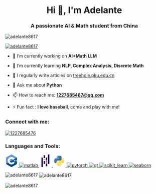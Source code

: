 <h1 align="center">Hi 👋, I'm Adelante</h1>
<h3 align="center">A passionate AI & Math student from China</h3>

<p align="left"> <img src="https://komarev.com/ghpvc/?username=adelante8617&label=Profile%20views&color=0e75b6&style=flat" alt="adelante8617" /> </p>

<p align="left"> <a href="https://github.com/ryo-ma/github-profile-trophy"><img src="https://github-profile-trophy.vercel.app/?username=adelante8617" alt="adelante8617" /></a> </p>

- 🔭 I’m currently working on **AI+Math LLM**

- 🌱 I’m currently learning **NLP, Complex Analysis, Discrete Math**

- 📝 I regularly write articles on [treehole.pku.edu.cn](https://treehole.pku.edu.cn)

- 💬 Ask me about **Python**

- 📫 How to reach me:  **1227685487@qq.com**

- ⚡ Fun fact : **I love baseball**, come and play with me!

<h3 align="left">Connect with me:</h3>
<p align="left">
<a href="https://www.leetcode.com/adelante8617" target="blank"><img align="center" src="https://raw.githubusercontent.com/rahuldkjain/github-profile-readme-generator/master/src/images/icons/Social/leet-code.svg" alt="1227685476" height="30" width="40" /></a>
</p>

<h3 align="left">Languages and Tools:</h3>
<p align="left"> <a href="https://www.w3schools.com/cpp/" target="_blank" rel="noreferrer"> <img src="https://raw.githubusercontent.com/devicons/devicon/master/icons/cplusplus/cplusplus-original.svg" alt="cplusplus" width="40" height="40"/> </a> <a href="https://www.mathworks.com/" target="_blank" rel="noreferrer"> <img src="https://upload.wikimedia.org/wikipedia/commons/2/21/Matlab_Logo.png" alt="matlab" width="40" height="40"/> </a> <a href="https://pandas.pydata.org/" target="_blank" rel="noreferrer"> <img src="https://raw.githubusercontent.com/devicons/devicon/2ae2a900d2f041da66e950e4d48052658d850630/icons/pandas/pandas-original.svg" alt="pandas" width="40" height="40"/> </a> <a href="https://www.python.org" target="_blank" rel="noreferrer"> <img src="https://raw.githubusercontent.com/devicons/devicon/master/icons/python/python-original.svg" alt="python" width="40" height="40"/> </a> <a href="https://pytorch.org/" target="_blank" rel="noreferrer"> <img src="https://www.vectorlogo.zone/logos/pytorch/pytorch-icon.svg" alt="pytorch" width="40" height="40"/> </a> <a href="https://www.qt.io/" target="_blank" rel="noreferrer"> <img src="https://upload.wikimedia.org/wikipedia/commons/0/0b/Qt_logo_2016.svg" alt="qt" width="40" height="40"/> </a> <a href="https://scikit-learn.org/" target="_blank" rel="noreferrer"> <img src="https://upload.wikimedia.org/wikipedia/commons/0/05/Scikit_learn_logo_small.svg" alt="scikit_learn" width="40" height="40"/> </a> <a href="https://seaborn.pydata.org/" target="_blank" rel="noreferrer"> <img src="https://seaborn.pydata.org/_images/logo-mark-lightbg.svg" alt="seaborn" width="40" height="40"/> </a> </p>

<p><img align="left" src="https://github-readme-stats.vercel.app/api/top-langs?username=adelante8617&show_icons=true&locale=en&layout=compact" alt="adelante8617" /></p>

<p>&nbsp;<img align="center" src="https://github-readme-stats.vercel.app/api?username=adelante8617&show_icons=true&locale=en" alt="adelante8617" /></p>

<p><img align="center" src="https://github-readme-streak-stats.herokuapp.com/?user=adelante8617&" alt="adelante8617" /></p>
